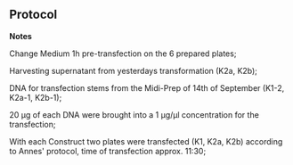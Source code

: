 ﻿---
aimtask: Harvesting supernatant  
protocol: "-"
date: 2019-10-02  
participants: Eva Neugebauer, Leon Altmann
---    

## Protocol  

**Notes**

  

Change Medium 1h pre-transfection on the 6 prepared plates;

  

Harvesting supernatant from yesterdays transformation (K2a, K2b);

  

DNA for transfection stems from the Midi-Prep of 14th of September (K1-2, K2a-1, K2b-1);

20 µg of each DNA were brought into a 1 µg/µl concentration for the transfection;

With each Construct two plates were transfected (K1, K2a, K2b) according to Annes' protocol, time of transfection approx. 11:30; 
